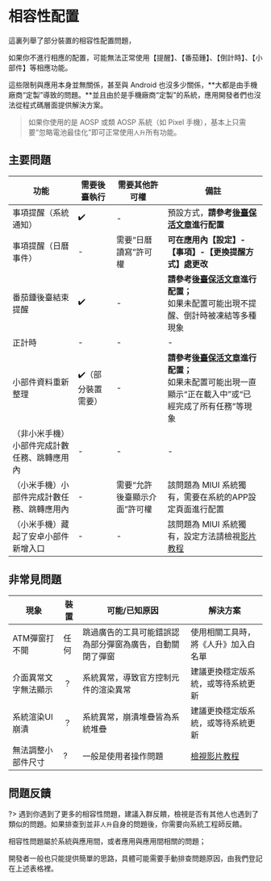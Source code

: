 # 相容性配置

這裏列舉了部分裝置的相容性配置問題，

如果你不進行相應的配置，可能無法正常使用【提醒】、【番茄鍾】、【倒計時】、【小部件】等相應功能。

這些限制與應用本身並無關係，甚至與 Android 也沒多少關係，**大都是由手機廠商“定製”導致的問題。**並且由於是手機廠商“定製”的系統，應用開發者們也沒法從程式碼層面提供解決方案。

> 如果你使用的是 AOSP 或類 AOSP 系統（如 Pixel 手機），基本上只需要“忽略電池最佳化”即可正常使用`人升`所有功能。



## 主要問題

| 功能                                         | 需要後臺執行      | 需要其他許可權               | 備註                                                         |
| -------------------------------------------- | ----------------- | -------------------------- | ------------------------------------------------------------ |
| 事項提醒（系統通知）                         | ✔️                 | -                          | 預設方式，**請參考[後臺保活文章](guide/background_running)進行配置** |
| 事項提醒（日曆事件）                         | -                 | 需要“日曆讀寫”許可權         | **可在應用內【設定】-【事項】-【更換提醒方式】處更改**       |
| 番茄鍾後臺結束提醒                           | ✔️                 | -                          | **請參考[後臺保活文章](guide/background_running)進行配置；**<br/>如果未配置可能出現不提醒、倒計時被凍結等多種現象 |
| 正計時                                       | -                 | -                          | -                                                            |
| 小部件資料重新整理                               | ✔️（部分裝置需要） | -                          | **請參考[後臺保活文章](guide/background_running)進行配置；**<br/>如果未配置可能出現一直顯示“正在載入中”或“已經完成了所有任務”等現象 |
| （非小米手機）小部件完成計數任務、跳轉應用內 | -                 | -                          | -                                                            |
| （小米手機）小部件完成計數任務、跳轉應用內   | -                 | 需要“允許後臺顯示介面”許可權 | 該問題為 MIUI 系統獨有，需要在系統的APP設定頁面進行配置      |
| （小米手機）藏起了安卓小部件新增入口         | -                 | -                          | 該問題為 MIUI 系統獨有，設定方法請檢視[影片教程](https://www.bilibili.com/video/BV17W4y1s7dL) |



## 非常見問題

| 現象                 | 裝置 | 可能/已知原因                                            | 解決方案                                                     |
| -------------------- | ---- | -------------------------------------------------------- | ------------------------------------------------------------ |
| ATM彈窗打不開        | 任何 | 跳過廣告的工具可能錯誤認為部分彈窗為廣告，自動關閉了彈窗 | 使用相關工具時，將《人升》加入白名單                         |
| 介面異常文字無法顯示 | ？   | 系統異常，導致官方控制元件的渲染異常                         | 建議更換穩定版系統，或等待系統更新                           |
| 系統渲染UI崩潰       | ？   | 系統異常，崩潰堆疊皆為系統堆疊                           | 建議更換穩定版系統，或等待系統更新                           |
| 無法調整小部件尺寸   | ?    | 一般是使用者操作問題                                       | [檢視影片教程](https://www.bilibili.com/video/BV17W4y1s7dL/?share_source=copy_web&vd_source=141b0b80de90aedb6b7f25458fa6b5d1&t=70) |



## 問題反饋

?> 遇到你遇到了更多的相容性問題，建議入群反饋，檢視是否有其他人也遇到了類似的問題。如果排查到並非`人升`自身的問題後，你需要向系統工程師反饋。

相容性問題屬於系統與應用間，或者應用與應用間相關的問題；

開發者一般也只能提供簡單的思路，具體可能需要手動排查問題原因，由我們登記在上述表格裡。